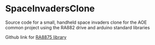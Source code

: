 # SpaceInvadersClone
Source code for a small, handheld space invaders clone for the AOE common project using the RA882 drive and arduino standard libraries


Github link for [RA8875 library](https://github.com/adafruit/Adafruit_RA8875)
